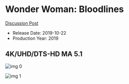 # Wonder Woman: Bloodlines

[Discussion Post](https://www.avsforum.com/threads/bass-eq-for-filtered-movies.2995212/post-58678278)

* Release Date: 2019-10-22
* Production Year: 2019

## 4K/UHD/DTS-HD MA 5.1

![img 0](https://i.imgur.com/5ISsTGb.jpg)

![img 1](https://i.imgur.com/27p68UI.png)

